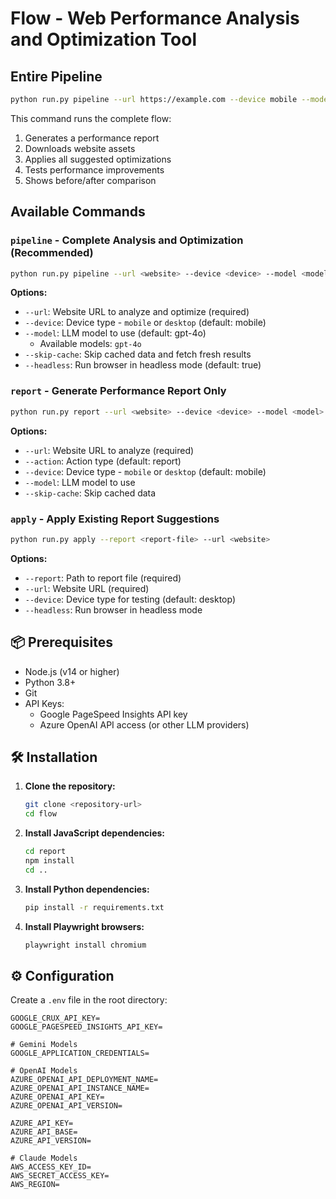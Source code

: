 # Flow - Web Performance Analysis and Optimization Tool

## Entire Pipeline

```bash
python run.py pipeline --url https://example.com --device mobile --model gpt-4o
```

This command runs the complete flow:
1. Generates a performance report
2. Downloads website assets
3. Applies all suggested optimizations
4. Tests performance improvements
5. Shows before/after comparison

## Available Commands

### `pipeline` - Complete Analysis and Optimization (Recommended)
```bash
python run.py pipeline --url <website> --device <device> --model <model>
```

**Options:**
- `--url`: Website URL to analyze and optimize (required)
- `--device`: Device type - `mobile` or `desktop` (default: mobile)
- `--model`: LLM model to use (default: gpt-4o)
  - Available models: `gpt-4o`
- `--skip-cache`: Skip cached data and fetch fresh results
- `--headless`: Run browser in headless mode (default: true)

### `report` - Generate Performance Report Only
```bash
python run.py report --url <website> --device <device> --model <model>
```

**Options:**
- `--url`: Website URL to analyze (required)
- `--action`: Action type (default: report)
- `--device`: Device type - `mobile` or `desktop` (default: mobile)
- `--model`: LLM model to use
- `--skip-cache`: Skip cached data

### `apply` - Apply Existing Report Suggestions
```bash
python run.py apply --report <report-file> --url <website>
```

**Options:**
- `--report`: Path to report file (required)
- `--url`: Website URL (required)
- `--device`: Device type for testing (default: desktop)
- `--headless`: Run browser in headless mode

## 📦 Prerequisites

- Node.js (v14 or higher)
- Python 3.8+
- Git
- API Keys:
  - Google PageSpeed Insights API key
  - Azure OpenAI API access (or other LLM providers)

## 🛠️ Installation

1. **Clone the repository:**
   ```bash
   git clone <repository-url>
   cd flow
   ```

2. **Install JavaScript dependencies:**
   ```bash
   cd report
   npm install
   cd ..
   ```

3. **Install Python dependencies:**
   ```bash
   pip install -r requirements.txt
   ```

4. **Install Playwright browsers:**
   ```bash
   playwright install chromium
   ```

## ⚙️ Configuration

Create a `.env` file in the root directory:
```env
GOOGLE_CRUX_API_KEY=
GOOGLE_PAGESPEED_INSIGHTS_API_KEY=

# Gemini Models
GOOGLE_APPLICATION_CREDENTIALS=

# OpenAI Models
AZURE_OPENAI_API_DEPLOYMENT_NAME=
AZURE_OPENAI_API_INSTANCE_NAME=
AZURE_OPENAI_API_KEY=
AZURE_OPENAI_API_VERSION=

AZURE_API_KEY=
AZURE_API_BASE=
AZURE_API_VERSION=

# Claude Models
AWS_ACCESS_KEY_ID=
AWS_SECRET_ACCESS_KEY=
AWS_REGION=
```